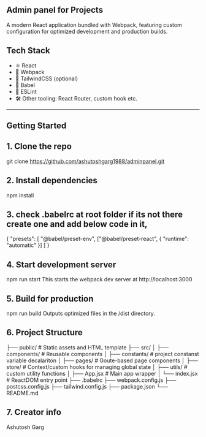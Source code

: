 ## Admin panel for Projects

A modern React application bundled with Webpack, featuring custom configuration for optimized development and production builds.


## Tech Stack

- ⚛️ React
- 🔧 Webpack
- 💅 TailwindCSS (optional)
- 📜 Babel
- 🧼 ESLint
- 🛠️ Other tooling: React Router, custom hook etc.

---

## Getting Started

## 1. Clone the repo
git clone https://github.com/ashutoshgarg1988/adminpanel.git

## 2. Install dependencies
npm install

## 3. check .babelrc at root folder if its not there create one and add below code in it,
{
    "presets": [
      "@babel/preset-env",
      ["@babel/preset-react", { "runtime": "automatic" }]
    ]
}

## 4. Start development server
npm run start
This starts the webpack dev server at http://localhost:3000

## 5. Build for production
npm run build
Outputs optimized files in the /dist directory.

## 6. Project Structure
├── public/             # Static assets and HTML template
├── src/
│   ├── components/     # Reusable components
│   ├── constants/      # project constanst variable decalariton
│   ├── pages/          # Goute-based page components
│   ├── store/          # Context/custom hooks for managing global state
│   ├── utils/          # custom utility functions
│   ├── App.jsx         # Main app wrapper
│   └── index.jsx       # ReactDOM entry point
├── .babelrc
├── webpack.config.js
├── postcss.config.js
├── tailwind.config.js
├── package.json
└── README.md

## 7. Creator info
Ashutosh Garg
